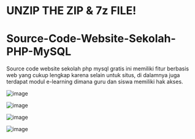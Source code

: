 # UNZIP THE ZIP & 7z FILE!
# Source-Code-Website-Sekolah-PHP-MySQL
Source code website sekolah php mysql gratis ini memiliki fitur berbasis web yang cukup lengkap karena selain untuk situs, di dalamnya juga terdapat modul e-learning dimana guru dan siswa memiliki hak akses. 

![image](https://github.com/takeshi05/Source-Code-Website-Sekolah-PHP-MySQL/assets/45628093/95549963-ddb4-4e98-b0bf-82c62e6da129)

![image](https://github.com/takeshi05/Source-Code-Website-Sekolah-PHP-MySQL/assets/45628093/339de3c8-60e9-464e-8d3a-82b3f6b41f6d)

![image](https://github.com/takeshi05/Source-Code-Website-Sekolah-PHP-MySQL/assets/45628093/2c1458c3-596b-4464-b29f-c33dd2861a39)


![image](https://github.com/takeshi05/Source-Code-Website-Sekolah-PHP-MySQL/assets/45628093/367a36ab-7ecc-43dd-a1aa-3977be44cf5f)
